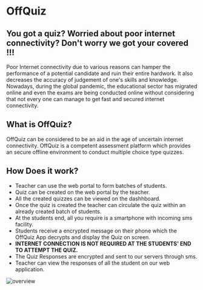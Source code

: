 # OffQuiz
<h2>
          You got a quiz? Worried about poor internet connectivity? Don't worry
          we got your covered !!!
        </h2>
        <p>
          Poor Internet connectivity due to various reasons can hamper the
          performance of a potential candidate and ruin their entire hardwork.
          It also decreases the accuracy of judgement of one's skills and
          knowledge. Nowadays, during the global pandemic, the educational
          sector has migrated online and even the exams are being conducted
          online without considering that not every one can manage to get fast
          and secured internet connectivity.
        </p>
        <h2>What is OffQuiz?</h2>
        <p>
          OffQuiz can be considered to be an aid in the age of uncertain
          internet connectivity. OffQuiz is a competent assessment platform
          which provides an secure offline environment to conduct multiple
          choice type quizzes.
        </p>       
        <h2>How Does it work?</h2>
          <ul>
            <li>
              Teacher can use the web portal to form batches of students.
            </li>
            <li>
              Quiz can be created on the web portal by the teacher.
            </li>
            <li>
              All the created quizzes can be viewed on the dashhboard.
            </li>
            <li>
              Once the quiz is created the teacher can circulate the quiz within
              an already created batch of students.
            </li>
            <li>
              At the students end, all you require is a smartphone with incoming
              sms facility.
            </li>
            <li>
              Students receive a encrypted message on their phone which the
              OffQuiz App decrypts and display the Quiz on screen.
            </li>
            <li>
              <b>INTERNET CONNECTION IS NOT REQUIRED AT THE STUDENTS' END TO
               ATTEMPT THE QUIZ. </b>
            </li>
            <li>
              The Quiz Responses are encrypted and sent to our servers through
              sms.
            </li>
            <li>
              Teacher can view the responses of all the student on our web
              application.
            </li>
            </ul>
           <img align="center" src="images/overview.png" alt="overview"> </img>

